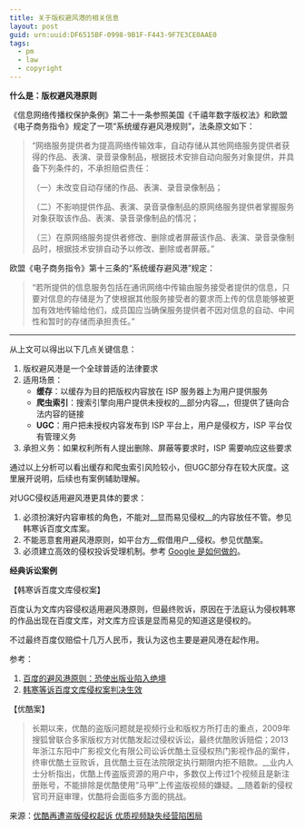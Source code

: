 ```yaml
---
title: 关于版权避风港的相关信息
layout: post
guid: urn:uuid:DF6515BF-0998-9B1F-F443-9F7E3CE0AAE0
tags:
  - pm
  - law
  - copyright
---
```


**什么是：版权避风港原则**

《信息网络传播权保护条例》第二十一条参照美国《千禧年数字版权法》和欧盟《电子商务指令》规定了一项“系统缓存避风港规则”，法条原文如下：

>  “网络服务提供者为提高网络传输效率，自动存储从其他网络服务提供者获得的作品、表演、录音录像制品，根据技术安排自动向服务对象提供，并具备下列条件的，不承担赔偿责任：
> 
> （一）未改变自动存储的作品、表演、录音录像制品；
> 
> （二）不影响提供作品、表演、录音录像制品的原网络服务提供者掌握服务对象获取该作品、表演、录音录像制品的情况；
> 
> （三）在原网络服务提供者修改、删除或者屏蔽该作品、表演、录音录像制品时，根据技术安排自动予以修改、删除或者屏蔽。”

欧盟《电子商务指令》第十三条的“系统缓存避风港”规定：

>“若所提供的信息服务包括在通讯网络中传输由服务接受者提供的信息，只要对信息的存储是为了使根据其他服务接受者的要求而上传的信息能够被更加有效地传输给他们，成员国应当确保服务提供者不因对信息的自动、中间性和暂时的存储而承担责任。”

--------

从上文可以得出以下几点关键信息：

1. 版权避风港是一个全球普适的法律要求
2. 适用场景：
	* __缓存__：以缓存为目的把版权内容放在 ISP 服务器上为用户提供服务
	* __爬虫索引__：搜索引擎向用户提供未授权的__部分内容__，但提供了链向合法内容的链接
	* __UGC__：用户把未授权内容发布到 ISP 平台上，用户是侵权方，ISP 平台仅有管理义务
3. 承担义务：如果权利所有人提出删除、屏蔽等要求时，ISP 需要响应这些要求

通过以上分析可以看出缓存和爬虫索引风险较小，但UGC部分存在较大灰度。这里展开说明，后续也有案例辅助理解。

对UGC侵权适用避风港更具体的要求：

1. 必须扮演好内容审核的角色，不能对__显而易见侵权__的内容放任不管。参见韩寒诉百度文库案。
2. 不能恶意套用避风港原则，如平台方__假借用户__侵权。参见优酷案。
3. 必须建立高效的侵权投诉受理机制。参考 [Google 是如何做的](https://support.google.com/legal/troubleshooter/1114905?hl=zh-Hans)。


**经典诉讼案例**

【韩寒诉百度文库侵权案】

百度认为文库内容侵权适用避风港原则，但最终败诉，原因在于法庭认为侵权韩寒的作品出现在百度文库，对文库方应该是显而易见的知道这是侵权的。

不过最终百度仅赔偿十几万人民币，我认为这也主要是避风港在起作用。

参考：
1. [百度的避风港原则：恐使出版业陷入绝境](http://tech.ifeng.com/internet/special/baiduwenku/content-1/detail_2011_03/26/5383100_0.shtml)
2. [韩寒等诉百度文库侵权案判决生效](http://ip.people.com.cn/n/2012/1029/c136655-19424360.html)

【优酷案】

> 长期以来，优酷的盗版问题就是视频行业和版权方所打击的重点，2009年搜狐曾联合多家版权方对优酷发起过侵权诉讼，最终优酷败诉赔偿；2013年浙江东阳中广影视文化有限公司讼诉优酷土豆侵权热门影视作品的案件，终审优酷土豆败诉，且优酷土豆在法院限定执行期限内拒不赔款。__业内人士分析指出，优酷上传盗版资源的用户中，多数仅上传过1个视频且是新注册账号，不能排除是优酷使用“马甲”上传盗版视频的嫌疑。__随着新的侵权官司开庭审理，优酷将会面临多方面的挑战。

来源：[优酷再遭盗版侵权起诉 优质视频缺失经营陷困局](http://tech.southcn.com/t/2014-03/20/content_95482340.htm)
